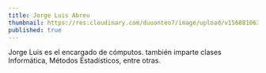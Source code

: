 ```yaml
---
title: Jorge Luis Abreu
thumbnail: https://res.cloudinary.com/duuonteo7/image/upload/v1568810639/Profesores%20Instituto/DSC_0023-e1566831408190.jpg
published: true
---
```


Jorge Luis es el encargado de cómputos.  también imparte clases Informática, Métodos Estadísticos, entre otras.